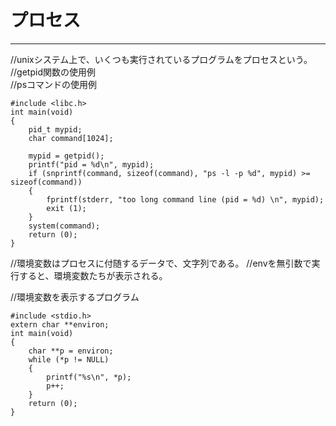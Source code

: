 # プロセス
---
//unixシステム上で、いくつも実行されているプログラムをプロセスという。  
//getpid関数の使用例  
//psコマンドの使用例
```
#include <libc.h>
int main(void)
{
	pid_t mypid;
	char command[1024];
	
	mypid = getpid();
	printf("pid = %d\n", mypid);
	if (snprintf(command, sizeof(command), "ps -l -p %d", mypid) >= sizeof(command))
	{
		fprintf(stderr, "too long command line (pid = %d) \n", mypid);
		exit (1);
	}
	system(command);
	return (0);
}
```
//環境変数はプロセスに付随するデータで、文字列である。
//envを無引数で実行すると、環境変数たちが表示される。

//環境変数を表示するプログラム
```
#include <stdio.h>
extern char **environ;
int main(void)
{
    char **p = environ;
    while (*p != NULL)
    {
        printf("%s\n", *p);
        p++;
    }
    return (0);
}
```